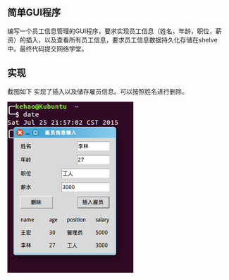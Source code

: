简单GUI程序
---
编写一个员工信息管理的GUI程序，要求实现员工信息（姓名，年龄，职位，薪资）的插入，以及查看所有员工信息，要求员工信息数据持久化存储在shelve中。最终代码提交网络学堂。

实现
----
截图如下
实现了插入以及储存雇员信息。可以按照姓名进行删除。

![](screenshot.png)
